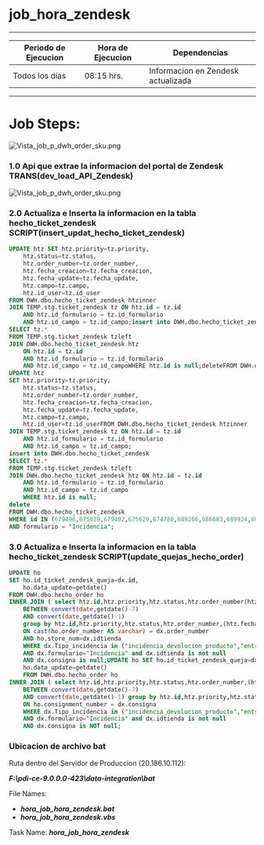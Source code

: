 # job_hora_zendesk
---
|Periodo de Ejecucion|Hora de Ejecucion|Dependencias|
|--|--|--|
|Todos los días |08:15 hrs.|Informacion en Zendesk actualizada|
---
# Job Steps:
![Vista_job_p_dwh_order_sku.png](/docs/job_hora_zendesk/Vista_job_hora_zendesk.png)
### 1.0  Api que extrae la informacion del portal de Zendesk TRANS(dev_load_API_Zendesk)
![Vista_job_p_dwh_order_sku.png](/docs/job_hora_zendesk/Vista_trans_dev_load_API_Zendesk.png)
### 2.0  Actualiza e Inserta la informacion en la tabla hecho_ticket_zendesk  SCRIPT(insert_updat_hecho_ticket_zendesk)
``` sql
UPDATE htz SET htz.priority=tz.priority,
	htz.status=tz.status,
    htz.order_number=tz.order_number,
    htz.fecha_creacion=tz.fecha_creacion,
    htz.fecha_update=tz.fecha_update,
    htz.campo=tz.campo,
    htz.id_user=tz.id_user
FROM DWH.dbo.hecho_ticket_zendesk htzinner
JOIN TEMP.stg.ticket_zendesk tz ON htz.id = tz.id
    AND htz.id_formulario = tz.id_formulario
    AND htz.id_campo = tz.id_campo;insert into DWH.dbo.hecho_ticket_zendesk
SELECT tz.*
FROM TEMP.stg.ticket_zendesk tzleft
JOIN DWH.dbo.hecho_ticket_zendesk htz
    ON htz.id = tz.id
    AND htz.id_formulario = tz.id_formulario
    AND htz.id_campo = tz.id_campoWHERE htz.id is null;deleteFROM DWH.dbo.hecho_ticket_zendesk
UPDATE htz
SET htz.priority=tz.priority,
    htz.status=tz.status,
    htz.order_number=tz.order_number,
    htz.fecha_creacion=tz.fecha_creacion,
    htz.fecha_update=tz.fecha_update,
    htz.campo=tz.campo,
    htz.id_user=tz.id_userFROM DWH.dbo.hecho_ticket_zendesk htzinner
JOIN TEMP.stg.ticket_zendesk tz ON htz.id = tz.id
    AND htz.id_formulario = tz.id_formulario
    AND htz.id_campo = tz.id_campo;
insert into DWH.dbo.hecho_ticket_zendesk
SELECT tz.*
FROM TEMP.stg.ticket_zendesk tzleft
JOIN DWH.dbo.hecho_ticket_zendesk htz ON htz.id = tz.id
    AND htz.id_formulario = tz.id_formulario
    AND htz.id_campo = tz.id_campo
    WHERE htz.id is null;
delete 
FROM DWH.dbo.hecho_ticket_zendesk
WHERE id IN (679496,675829,679402,675629,674780,689266,686683,689924,689278,689653,691697,678128,692207,693327,694388,692605,695618,698402,700137,726655,727365,738439,739727,673840,740035,738490,739596,746895,748784,752688,752684,745536,751214,751228,762915,766409,765990,765031,768444,770805,780441,782236,784444,789250,788503,791856,805268,804650,811782,833920,843734,862603,869211,892544,870943,871914,876752,887126,877426,914046,933839,927422,914794,914658,916951,920968,925184,939496,1035873,1038192,1037958,1039705,1039445,1042424)
AND formulario = "Incidencia";
```
### 3.0  Actualiza e Inserta la informacion en la tabla hecho_ticket_zendesk  SCRIPT(update_quejas_hecho_order)
``` sql
UPDATE ho 
SET ho.id_ticket_zendesk_queja=dx.id,
    ho.data_update=getdate()
FROM DWH.dbo.hecho_order ho
INNER JOIN ( select htz.id,htz.priority,htz.status,htz.order_number(htz.fecha_creacion - 0.25) fecha_creacion,htz.fecha_update,htz.formulario, MAX(case when htz.id_campo = 360028982073 then htz.campo end) Tipo_incidencia, MAX(case when htz.id_campo = 360030010334 then htz.campo end) Consigna, MAX(ds.idtienda) idtienda, MAX(ds.region) region,MAX(ds.zona) zona,MAX(ds.descrip_tienda) descrip_tienda --dtz.id_campo,dtz.titulo_campo,htz.campo,ds.descrip_zendesk from DWH.dbo.hecho_ticket_zendesk htz left join DWH.dbo.dim_store ds on htz.campo = ds.etiqueta_zendesk and id_campo = 360028995534 left join DWH.dbo.dim_ticket_zendesk dtz on htz.id_campo = dtz.id_campo WHERE CONVERT(date,htz.fecha_creacion - 0.25)
    BETWEEN convert(date,getdate()-7)
    AND convert(date,getdate()-1) 
    group by htz.id,htz.priority,htz.status,htz.order_number,(htz.fecha_creacion - 0.25),htz.fecha_update,htz.formulario ) dx
    ON cast(ho.order_number AS varchar) = dx.order_number
    AND ho.store_num=dx.idtienda
    WHERE dx.Tipo_incidencia in ("incidencia_devolucion_producto","entrega_en_falso_","entrega_incompleta_de_pedido","pedido_retrasado_")
    AND dx.formulario="Incidencia" and dx.idtienda is not null
    AND dx.consigna is null;UPDATE ho SET ho.id_ticket_zendesk_queja=dx.id,
    ho.data_update=getdate()
    FROM DWH.dbo.hecho_order ho
INNER JOIN ( select htz.id,htz.priority,htz.status,htz.order_number,(htz.fecha_creacion - 0.25) fecha_creacion,htz.fecha_update,htz.formulario, MAX(case when htz.id_campo = 360028982073 then htz.campo end) Tipo_incidencia, MAX(case when htz.id_campo = 360030010334 then htz.campo end) Consigna, MAX(ds.idtienda) idtienda, MAX(ds.region) region,MAX(ds.zona) zona,MAX(ds.descrip_tienda) descrip_tienda --dtz.id_campo,dtz.titulo_campo,htz.campo,ds.descrip_zendesk from DWH.dbo.hecho_ticket_zendesk htz left join DWH.dbo.dim_store ds on htz.campo = ds.etiqueta_zendesk and id_campo = 360028995534 left join DWH.dbo.dim_ticket_zendesk dtz on htz.id_campo = dtz.id_campo WHERE CONVERT(date,htz.fecha_creacion - 0.25)
    BETWEEN convert(date,getdate()-7)
    AND convert(date,getdate()-1) group by htz.id,htz.priority,htz.status,htz.order_number,(htz.fecha_creacion - 0.25),htz.fecha_update,htz.formulario ) dx
    ON ho.consignment_number = dx.consigna
    WHERE dx.Tipo_incidencia in ("incidencia_devolucion_producto","entrega_en_falso_","entrega_incompleta_de_pedido","pedido_retrasado_")
    AND dx.formulario="Incidencia" and dx.idtienda is not null
    AND dx.consigna is NOT null;
```
### Ubicacion de archivo bat
Ruta dentro del Servidor de Produccion (20.186.10.112):

***F:\pdi-ce-9.0.0.0-423\data-integration\bat***

File Names:
- ***hora_job_hora_zendesk.bat***
- ***hora_job_hora_zendesk.vbs***

Task Name:
***hora_job_hora_zendesk***
